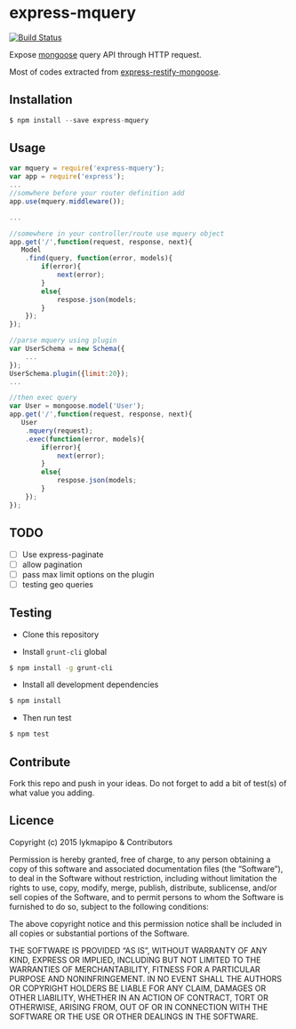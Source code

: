 express-mquery
====================

[![Build Status](https://travis-ci.org/lykmapipo/express-mquery.svg?branch=master)](https://travis-ci.org/lykmapipo/express-mquery)

Expose [mongoose](https://github.com/Automattic/mongoose) query API through HTTP request.

Most of codes extracted from [express-restify-mongoose](https://github.com/florianholzapfel/express-restify-mongoose).

## Installation
```js
$ npm install --save express-mquery
```

## Usage
```js
var mquery = require('express-mquery');
var app = require('express');
...
//somwhere before your router definition add
app.use(mquery.middleware());

...

//somewhere in your controller/route use mquery object
app.get('/',function(request, response, next){
   Model
    .find(query, function(error, models){
        if(error){
            next(error);
        }
        else{
            respose.json(models;
        }
    }); 
});

//parse mquery using plugin
var UserSchema = new Schema({
    ...
});
UserSchema.plugin({limit:20});
...

//then exec query
var User = mongoose.model('User');
app.get('/',function(request, response, next){
   User
    .mquery(request);
    .exec(function(error, models){
        if(error){
            next(error);
        }
        else{
            respose.json(models;
        }
    }); 
});
```

## TODO
- [ ] Use express-paginate
- [ ] allow pagination
- [ ] pass max limit options on the plugin
- [ ] testing geo queries

## Testing

* Clone this repository

* Install `grunt-cli` global

```sh
$ npm install -g grunt-cli
```

* Install all development dependencies

```sh
$ npm install
```

* Then run test

```sh
$ npm test
```

## Contribute

Fork this repo and push in your ideas. Do not forget to add a bit of test(s) of what value you adding.

## Licence

Copyright (c) 2015 lykmapipo & Contributors

Permission is hereby granted, free of charge, to any person obtaining a copy of this software and associated documentation files (the “Software”), to deal in the Software without restriction, including without limitation the rights to use, copy, modify, merge, publish, distribute, sublicense, and/or sell copies of the Software, and to permit persons to whom the Software is furnished to do so, subject to the following conditions:

The above copyright notice and this permission notice shall be included in all copies or substantial portions of the Software.

THE SOFTWARE IS PROVIDED “AS IS”, WITHOUT WARRANTY OF ANY KIND, EXPRESS OR IMPLIED, INCLUDING BUT NOT LIMITED TO THE WARRANTIES OF MERCHANTABILITY, FITNESS FOR A PARTICULAR PURPOSE AND NONINFRINGEMENT. IN NO EVENT SHALL THE AUTHORS OR COPYRIGHT HOLDERS BE LIABLE FOR ANY CLAIM, DAMAGES OR OTHER LIABILITY, WHETHER IN AN ACTION OF CONTRACT, TORT OR OTHERWISE, ARISING FROM, OUT OF OR IN CONNECTION WITH THE SOFTWARE OR THE USE OR OTHER DEALINGS IN THE SOFTWARE. 

